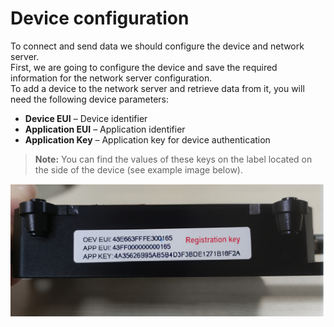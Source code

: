 # Device configuration

To connect and send data we should configure the device and network server.  
First, we are going to configure the device and save the required information for the network server configuration.  
To add a device to the network server and retrieve data from it, you will need the following device parameters:

- **Device EUI** – Device identifier
- **Application EUI** – Application identifier
- **Application Key** – Application key for device authentication

> **Note:** You can find the values of these keys on the label located on the side of the device (see example image below).

![Example of device keys on the side panel of the device](/images/devices-library/device_keys_agrosense.png)